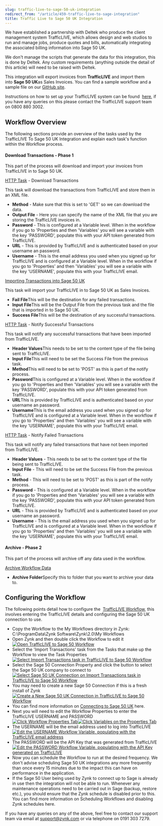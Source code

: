 ```yaml
---
slug: traffic-live-to-sage-50-uk-integration
redirect_from: "/article/459-traffic-live-to-sage-integration"
title: Traffic Live to Sage 50 UK Integration
---
```

We have established a partnership with Deltek who produce the client management system TrafficLIVE, which allows design and web studios to run and manage jobs, produce quotes and bills, automatically integrating the associated billing information into Sage 50 UK.

We don't manage the scripts that generate the data for this integration, this is done by Deltek. Any custom requirements (anything outside the detail of this article) will need to be raised with Deltek.

This integration will export invoices from 		**TrafficLIVE** and import them into **Sage 50 UK**as Sales Invoices. You can find a sample workflow and a sample file on our [GitHub site](https://github.com/zynksoftware/samples/tree/master/Integration%20Samples/Traffic%20Live%20Integration).

Instructions on how to set up your TrafficLIVE system can be found 		[here](http://trafficlive.screenstepslive.com/s/2523/m/userguide/l/54862-fully-automated-posting-to-sage-line-50-sales-ledger-posting#), if you have any queries on this please contact the TrafficLIVE support team on 0800 880 3002.

## Workflow Overview
The following sections provide an overview of the tasks used by the TrafficLIVE To Sage 50 UK Integration and explain each task's function within the Workflow process.

#### Download Transactions - Phase 1
This part of the process will download and import your invoices from TrafficLIVE in to Sage 50 UK.

[HTTP Task](http-task) - Download Transactions

This task will download the transactions from TrafficLIVE and store them in an XML file.

 * **Method** - Make sure that this is set to 'GET' so we can download the data.
 * **Output File** - Here you can specify the name of the XML file that you are storing the TrafficLIVE invoices in.
 * **Password** - This is configured at a Variable level. When in the workflow if you go to 'Properties and then 'Variables' you will see a variable with the key 'PASSWORD', populate this with your API token generated from TrafficLIVE.
 * **URL** - This is provided by TrafficLIVE and is authenticated based on your username an password.
 * **Username** - This is the email address you used when you signed up for TrafficLIVE and is configured at a Variable level. When in the workflow if you go to 'Properties' and then 'Variables' you will see a variable with the key 'USERNAME', populate this with your TrafficLIVE email.

[Importing Transactions into Sage 50 UK](importing-transactions-into-sage-50-uk)

This task will import your TrafficLIVE in to Sage 50 UK as Sales Invoices.

 * **Fail File**This will be the destination for any failed transactions.
 * **Input File**This will be the Output File from the previous task and the file that is imported in to Sage 50 UK.
 * **Success File**This will be the destination of any successful transactions.

[HTTP Task](http-task) - Notify Successful Transactions

This task will notify any successful transactions that have been imported from TrafficLIVE.

 * **Header Values**This needs to be set to the content type of the file being sent to TrafficLIVE.
 * **Input File**This will need to be set the Success File from the previous task.
 * **Method**This will need to be set to 'POST' as this is part of the notify process.
 * **Password**This is configured at a Variable level. When in the workflow if you go to 'Properties and then 'Variables' you will see a variable with the key 'PASSWORD', populate this with your API token generated from TrafficLIVE.
 * **URL**This is provided by TrafficLIVE and is authenticated based on your username an password.
 * **Username**This is the email address you used when you signed up for TrafficLIVE and is configured at a Variable level. When in the workflow if you go to 'Properties' and then 'Variables' you will see a variable with the key 'USERNAME', populate this with your TrafficLIVE email.

[HTTP Task](http-task) - Notify Failed Transactions

This task will notify any failed transactions that have not been imported from TrafficLIVE.

 * **Header Values** - This needs to be set to the content type of the file being sent to TrafficLIVE.
 * **Input File** - This will need to be set the Success File from the previous task.
 * **Method** - This will need to be set to 'POST' as this is part of the notify process.
 * **Password** - This is configured at a Variable level. When in the workflow if you go to 'Properties and then 'Variables' you will see a variable with the key 'PASSWORD', populate this with your API token generated from TrafficLIVE.
 * **URL** - This is provided by TrafficLIVE and is authenticated based on your username an password.
 * **Username** - This is the email address you used when you signed up for TrafficLIVE and is configured at a Variable level. When in the workflow if you go to 'Properties' and then 'Variables' you will see a variable with the key 'USERNAME', populate this with your TrafficLIVE email.

#### Archive - Phase 2
This part of the process will archive off any data used in the workflow.

[Archive Workflow Data](archive-workflow-data)

 * **Archive Folder**Specify this to folder that you want to archive your data to.

## Configuring the Workflow

The following points detail how to configure the 		[TrafficLIVE Workflow](https://raw.githubusercontent.com/zynksoftware/samples/master/Integration%20Samples/Traffic%20Live%20Integration/My%20Workflows/TrafficLIVE%20-%20Sage%2050%20UK.wkf), this involves entering the TrafficLIVE details and configuring the Sage 50 UK connection to use.

 * Copy the Workflow to the My Workflows directory in Zynk: C:\ProgramData\Zynk Software\Zynk\2.0\My Workflows
 * Open Zynk and then double click the Workflow to edit it  
[![Open TrafficLIVE to Sage 50 Workflow](http://www.zynk.com/images/v2/trafficlive/open-workflow.png)](http://www.zynk.com/images/v2/trafficlive/open-workflow.png)
 * Select the 'Import Transactions' task from the Tasks that make up the Workflow to view the Task Properties		  
[![Select Import Transactions task in TrafficLIVE to Sage 50 Workflow](http://www.zynk.com/images/v2/trafficlive/select-import-transactions.png)](http://www.zynk.com/images/v2/trafficlive/select-import-transactions.png)
 * Select the Sage 50 Connection Property and click the button to select the Sage 50 UK company to connect to  
[![Select Sage 50 UK Connection on Import Transactions task in TrafficLIVE to Sage 50 Workflow](http://www.zynk.com/images/v2/trafficlive/select-connection.png)](http://www.zynk.com/images/v2/trafficlive/select-connection.png)
 * You may need to create a new Sage 50 Connection if this is a fresh install of Zynk  
[![Create a New Sage 50 UK Connection in TrafficLIVE to Sage 50 Workflow](http://www.zynk.com/images/v2/trafficlive/new-connection.png)](http://www.zynk.com/images/v2/trafficlive/new-connection.png)
 * You can find more information on [Connecting to Sage 50 UK](connecting-to-sage-50-uk) here.
 * Next you will need to edit the Workflow Properties to enter the TrafficLIVE USERNAME and PASSWORD  
[![Click Workflow Properties Tab](http://www.zynk.com/images/v2/trafficlive/edit-workflow-properties-1.png)](http://www.zynk.com/images/v2/trafficlive/edit-workflow-properties-1.png)[![Click Variables on the Properties Tab](http://www.zynk.com/images/v2/trafficlive/edit-workflow-properties-2.png)](http://www.zynk.com/images/v2/trafficlive/edit-workflow-properties-2.png)
 * The USERNAME will be the email address used to log into TrafficLIVE  
[![Edit the USERNAME Workflow Variable, populating with the TrafficLIVE email address](http://www.zynk.com/images/v2/trafficlive/edit-workflow-properties-username.png)](http://www.zynk.com/images/v2/trafficlive/edit-workflow-properties-username.png)
 * The PASSWORD will be the API Key that was generated from TrafficLIVE  
[![Edit the PASSWORD Workflow Variable, populating with the API Key generated on TrafficLIVE](http://www.zynk.com/images/v2/trafficlive/edit-workflow-properties-password.png)](http://www.zynk.com/images/v2/trafficlive/edit-workflow-properties-password.png)
 * Now you can schedule the Workflow to run at the desired frequency. We don't advise scheduling Sage 50 UK integrations any more frequently than once every 15 minutes due to the impact this can have on performance in the application.
 * If the Sage 50 User being used by Zynk to connect up to Sage is already in use then the integration will not be able to run. Whenever any maintenance operations need to be carried out in Sage (backup, restore etc.), you should ensure that the Zynk schedule is disabled prior to this. You can find more information on Scheduling Workflows and disabling Zynk schedules here.

If you have any queries on any of the above, feel free to contact our support team via email at support@zynk.com or via telephone on 0191 303 7279.